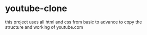 # youtube-clone
this project uses all html and css from basic to advance to copy the structure and working of youtube.com 
